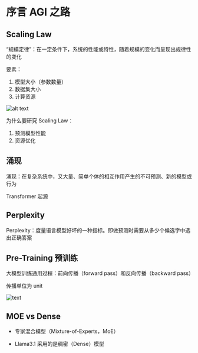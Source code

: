 # 序言 AGI 之路

## Scaling Law

“规模定律”：在一定条件下，系统的性能或特性，随着规模的变化而呈现出规律性的变化

要素：
1. 模型大小（参数数量）
1. 数据集大小
1. 计算资源

![alt text](https://luhengshiwo.github.io/LLMForEverybody/00-%E5%BA%8F-AGI%E4%B9%8B%E8%B7%AF/assest/%E5%A4%A7%E5%AE%B6%E9%83%BD%E8%B0%88%E7%9A%84ScalingLaw%E6%98%AF%E4%BB%80%E4%B9%88/0.png)

为什么要研究 Scaling Law：
1. 预测模型性能
1. 资源优化

## 涌现

涌现：在复杂系统中，又大量、简单个体的相互作用产生的不可预测、新的模型或行为

Transformer 起源

## Perplexity

Perplexity：度量语言模型好坏的一种指标。即做预测时需要从多少个候选字中选出正确答案

## Pre-Training 预训练

大模型训练通用过程：前向传播（forward pass）和反向传播（backward pass）

传播单位为 unit

![text](https://mmbiz.qpic.cn/sz_mmbiz_png/RMYib02oIiaWUJu0r4NXNh0ysWxiahseRcMOccMb51PMHjoRibgaUYYIN3rxO1UQ6PrrQX95dDvBPxib2lNAQDp23Zg/640?wx_fmt%3Dpng%26from%3Dappmsg%26tp%3Dwebp%26wxfrom%3D5%26wx_lazy%3D1%26wx_co%3D1)

## MOE vs Dense

- 专家混合模型（Mixture-of-Experts，MoE）

- Llama3.1 采用的是稠密（Dense）模型
